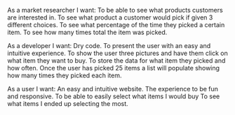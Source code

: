 As a market researcher I want:
  To be able to see what products customers are interested in.
  To see what product a customer would pick if given 3 different choices.
  To see what percentage of the time they picked a certain item.
  To see how many times total the item was picked.

As a developer I want:
  Dry code.
  To present the user with an easy and intuitive experience.
  To show the user three pictures and have them click on what item they want to buy.
  To store the data for what item they picked and how often.
  Once the user has picked 25 items a list will populate showing how many times they picked each item.

As a user I want:
  An easy and intuitive website.
  The experience to be fun and responsive.
  To be able to easily select what items I would buy
  To see what items I ended up selecting the most. 
